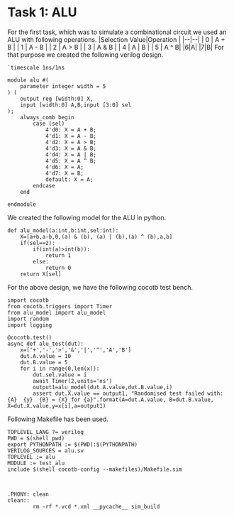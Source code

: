﻿# Task 1: ALU
For the first task, which was to simulate a combinational circuit we used an ALU with following operations.
|Selection Value|Operation  |
|--|--|
| 0 | A + B |
| 1 | A - B |
| 2 | A > B |
| 3 | A & B |
| 4 | A \| B |
| 5 | A ^ B|
|6|A|
|7|B|
For that purpose we created the following verilog design.

    `timescale 1ns/1ns
    
    module alu #(
        parameter integer width = 5
    ) (
        output reg [width:0] X,
        input [width:0] A,B,input [3:0] sel
    );
        always_comb begin 
            case (sel)
                4'd0: X = A + B;
                4'd1: X = A - B;
                4'd2: X = A > B;
                4'd3: X = A & B;
                4'd4: X = A | B;
                4'd5: X = A ^ B;
                4'd6: X = A;
                4'd7: X = B;
                default: X = A;
            endcase
        end
        
    endmodule
We created the following model for the ALU in python.

    def alu_model(a:int,b:int,sel:int):
        X=[a+b,a-b,0,(a) & (b), (a) | (b),(a) ^ (b),a,b]
        if(sel==2):
            if(int(a)>int(b)):
                return 1
            else:
                return 0
        return X[sel]

For the above design, we have the following cocotb test bench.

    import cocotb
    from cocotb.triggers import Timer
    from alu_model import alu_model
    import random
    import logging
    
    @cocotb.test()
    async def alu_test(dut):
        x=['+','-','>','&','|','^','A','B']
        dut.A.value = 10
        dut.B.value = 5
        for i in range(0,len(x)):
            dut.sel.value = i
            await Timer(2,units='ns')
            output1=alu_model(dut.A.value,dut.B.value,i)
            assert dut.X.value == output1, "Randomised test failed with: {A}  {y}  {B} = {X} for {a}".format(A=dut.A.value, B=dut.B.value, X=dut.X.value,y=x[i],a=output1)
Following Makefile has been used.

    TOPLEVEL_LANG ?= verilog
    PWD = $(shell pwd)
    export PYTHONPATH := $(PWD):$(PYTHONPATH)
    VERILOG_SOURCES = alu.sv
    TOPLEVEL := alu
    MODULE := test_alu
    include $(shell cocotb-config --makefiles)/Makefile.sim
    
    
    
    .PHONY: clean
    clean::
            rm -rf *.vcd *.xml __pycache__ sim_build

